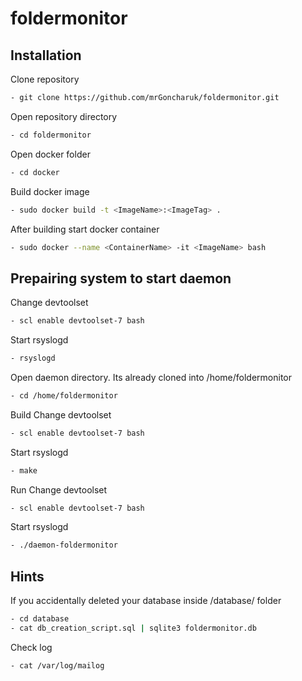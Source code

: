 # foldermonitor

## Installation
Clone repository
```bash
- git clone https://github.com/mrGoncharuk/foldermonitor.git
```
Open repository directory
```bash
- cd foldermonitor
```
Open docker folder
```bash
- cd docker
```
Build docker image
```bash
- sudo docker build -t <ImageName>:<ImageTag> .
```
After building start docker container
```bash
- sudo docker --name <ContainerName> -it <ImageName> bash
```
## Prepairing system to start daemon

Change devtoolset
```bash
- scl enable devtoolset-7 bash
```

Start rsyslogd
```bash
- rsyslogd
```

Open daemon directory. Its already cloned into /home/foldermonitor
```bash
- cd /home/foldermonitor
```
Build
Change devtoolset
```bash
- scl enable devtoolset-7 bash
```
Start rsyslogd
```bash
- make
```

Run
Change devtoolset
```bash
- scl enable devtoolset-7 bash
```

Start rsyslogd
```bash
- ./daemon-foldermonitor
```
## Hints
If you accidentally deleted your database inside /database/ folder
```bash
- cd database
- cat db_creation_script.sql | sqlite3 foldermonitor.db
```
Check log
```bash
- cat /var/log/mailog
```
